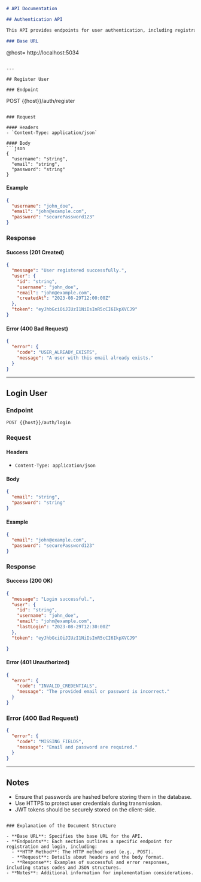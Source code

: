 
```markdown
# API Documentation

## Authentication API

This API provides endpoints for user authentication, including registration and login.

### Base URL
```
@host= http://localhost:5034
```

---

## Register User

### Endpoint
```
POST {{host}}/auth/register
```

### Request

#### Headers
- `Content-Type: application/json`

#### Body
```json
{
  "username": "string",
  "email": "string",
  "password": "string"
}
```

#### Example
```json
{
  "username": "john_doe",
  "email": "john@example.com",
  "password": "securePassword123"
}
```

### Response

#### Success (201 Created)
```json
{
  "message": "User registered successfully.",
  "user": {
    "id": "string",
    "username": "john_doe",
    "email": "john@example.com",
    "createdAt": "2023-08-29T12:00:00Z"
  },
  "token": "eyJhbGciOiJIUzI1NiIsInR5cCI6IkpXVCJ9"
}
```

#### Error (400 Bad Request)
```json
{
  "error": {
    "code": "USER_ALREADY_EXISTS",
    "message": "A user with this email already exists."
  }
}
```

---

## Login User

### Endpoint
```
POST {{host}}/auth/login
```

### Request

#### Headers
- `Content-Type: application/json`

#### Body
```json
{
  "email": "string",
  "password": "string"
}
```

#### Example
```json
{
  "email": "john@example.com",
  "password": "securePassword123"
}
```

### Response

#### Success (200 OK)
```json
{
  "message": "Login successful.",
  "user": {
    "id": "string",
    "username": "john_doe",
    "email": "john@example.com",
    "lastLogin": "2023-08-29T12:30:00Z"
  },
  "token": "eyJhbGciOiJIUzI1NiIsInR5cCI6IkpXVCJ9"

}
```

#### Error (401 Unauthorized)
```json
{
  "error": {
    "code": "INVALID_CREDENTIALS",
    "message": "The provided email or password is incorrect."
  }
}
```

### Error (400 Bad Request)
```json
{
  "error": {
    "code": "MISSING_FIELDS",
    "message": "Email and password are required."
  }
}
```

---

## Notes
- Ensure that passwords are hashed before storing them in the database.
- Use HTTPS to protect user credentials during transmission.
- JWT tokens should be securely stored on the client-side.
```

### Explanation of the Document Structure

- **Base URL**: Specifies the base URL for the API.
- **Endpoints**: Each section outlines a specific endpoint for registration and login, including:
  - **HTTP Method**: The HTTP method used (e.g., POST).
  - **Request**: Details about headers and the body format.
  - **Response**: Examples of successful and error responses, including status codes and JSON structures.
- **Notes**: Additional information for implementation considerations.